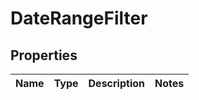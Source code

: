 
# DateRangeFilter

## Properties
Name | Type | Description | Notes
------------ | ------------- | ------------- | -------------



